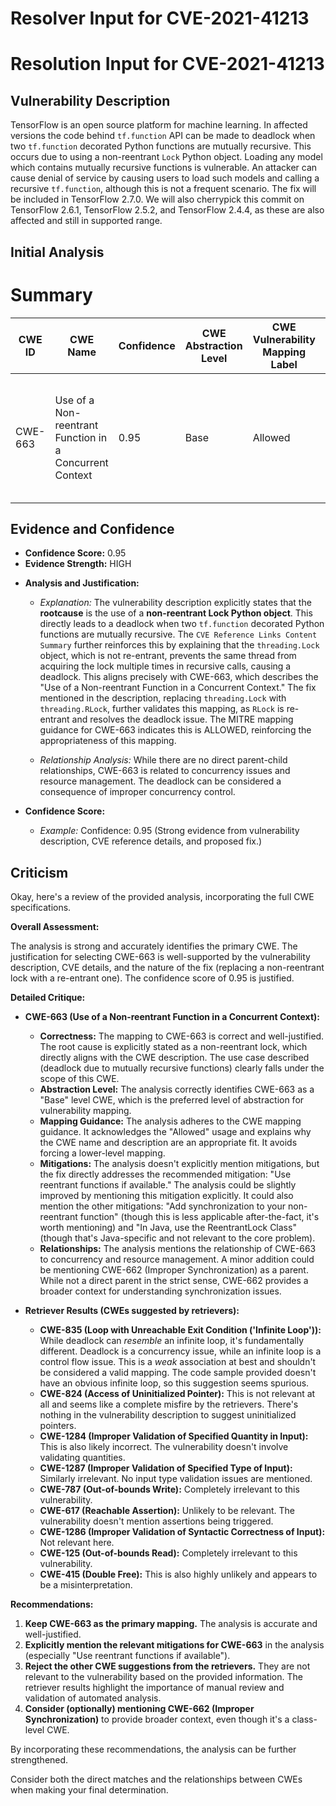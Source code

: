 # Resolver Input for CVE-2021-41213

# Resolution Input for CVE-2021-41213

## Vulnerability Description
TensorFlow is an open source platform for machine learning. In affected versions the code behind `tf.function` API can be made to deadlock when two `tf.function` decorated Python functions are mutually recursive. This occurs due to using a non-reentrant `Lock` Python object. Loading any model which contains mutually recursive functions is vulnerable. An attacker can cause denial of service by causing users to load such models and calling a recursive `tf.function`, although this is not a frequent scenario. The fix will be included in TensorFlow 2.7.0. We will also cherrypick this commit on TensorFlow 2.6.1, TensorFlow 2.5.2, and TensorFlow 2.4.4, as these are also affected and still in supported range.

## Initial Analysis
# Summary
| CWE ID | CWE Name | Confidence | CWE Abstraction Level | CWE Vulnerability Mapping Label | CWE-Vulnerability Mapping Notes |
|---|---|---|---|---|---|
| CWE-663 | Use of a Non-reentrant Function in a Concurrent Context | 0.95 | Base | Allowed | Primary CWE: The vulnerability involves a non-reentrant lock causing deadlocks in a concurrent context. |

## Evidence and Confidence

*   **Confidence Score:** 0.95
*   **Evidence Strength:** HIGH

- **Analysis and Justification:**  
  - *Explanation:* The vulnerability description explicitly states that the **rootcause** is the use of a **non-reentrant Lock Python object**. This directly leads to a deadlock when two `tf.function` decorated Python functions are mutually recursive. The `CVE Reference Links Content Summary` further reinforces this by explaining that the `threading.Lock` object, which is not re-entrant, prevents the same thread from acquiring the lock multiple times in recursive calls, causing a deadlock. This aligns precisely with CWE-663, which describes the "Use of a Non-reentrant Function in a Concurrent Context." The fix mentioned in the description, replacing `threading.Lock` with `threading.RLock`, further validates this mapping, as `RLock` is re-entrant and resolves the deadlock issue. The MITRE mapping guidance for CWE-663 indicates this is ALLOWED, reinforcing the appropriateness of this mapping.

  - *Relationship Analysis:* While there are no direct parent-child relationships, CWE-663 is related to concurrency issues and resource management. The deadlock can be considered a consequence of improper concurrency control.

- **Confidence Score:**  
  - *Example:* Confidence: 0.95 (Strong evidence from vulnerability description, CVE reference details, and proposed fix.)

## Criticism
Okay, here's a review of the provided analysis, incorporating the full CWE specifications.

**Overall Assessment:**

The analysis is strong and accurately identifies the primary CWE.  The justification for selecting CWE-663 is well-supported by the vulnerability description, CVE details, and the nature of the fix (replacing a non-reentrant lock with a re-entrant one).  The confidence score of 0.95 is justified.

**Detailed Critique:**

*   **CWE-663 (Use of a Non-reentrant Function in a Concurrent Context):**
    *   **Correctness:** The mapping to CWE-663 is correct and well-justified. The root cause is explicitly stated as a non-reentrant lock, which directly aligns with the CWE description. The use case described (deadlock due to mutually recursive functions) clearly falls under the scope of this CWE.
    *   **Abstraction Level:** The analysis correctly identifies CWE-663 as a "Base" level CWE, which is the preferred level of abstraction for vulnerability mapping.
    *   **Mapping Guidance:** The analysis adheres to the CWE mapping guidance. It acknowledges the "Allowed" usage and explains why the CWE name and description are an appropriate fit.  It avoids forcing a lower-level mapping.
    *   **Mitigations:** The analysis doesn't explicitly mention mitigations, but the fix directly addresses the recommended mitigation: "Use reentrant functions if available." The analysis could be slightly improved by mentioning this mitigation explicitly.  It could also mention the other mitigations: "Add synchronization to your non-reentrant function" (though this is less applicable after-the-fact, it's worth mentioning) and "In Java, use the ReentrantLock Class" (though that's Java-specific and not relevant to the core problem).
    *   **Relationships:** The analysis mentions the relationship of CWE-663 to concurrency and resource management. A minor addition could be mentioning CWE-662 (Improper Synchronization) as a parent. While not a direct parent in the strict sense, CWE-662 provides a broader context for understanding synchronization issues.

*   **Retriever Results (CWEs suggested by retrievers):**

    *   **CWE-835 (Loop with Unreachable Exit Condition ('Infinite Loop')):** While deadlock can *resemble* an infinite loop, it's fundamentally different.  Deadlock is a concurrency issue, while an infinite loop is a control flow issue. This is a *weak* association at best and shouldn't be considered a valid mapping. The code sample provided doesn't have an obvious infinite loop, so this suggestion seems spurious.
    *   **CWE-824 (Access of Uninitialized Pointer):** This is not relevant at all and seems like a complete misfire by the retrievers. There's nothing in the vulnerability description to suggest uninitialized pointers.
    *   **CWE-1284 (Improper Validation of Specified Quantity in Input):** This is also likely incorrect. The vulnerability doesn't involve validating quantities.
    *   **CWE-1287 (Improper Validation of Specified Type of Input):** Similarly irrelevant. No input type validation issues are mentioned.
    *   **CWE-787 (Out-of-bounds Write):** Completely irrelevant to this vulnerability.
    *   **CWE-617 (Reachable Assertion):**  Unlikely to be relevant. The vulnerability doesn't mention assertions being triggered.
    *   **CWE-1286 (Improper Validation of Syntactic Correctness of Input):** Not relevant here.
    *   **CWE-125 (Out-of-bounds Read):** Completely irrelevant to this vulnerability.
    *   **CWE-415 (Double Free):** This is also highly unlikely and appears to be a misinterpretation.

**Recommendations:**

1.  **Keep CWE-663 as the primary mapping.**  The analysis is accurate and well-justified.
2.  **Explicitly mention the relevant mitigations for CWE-663** in the analysis (especially "Use reentrant functions if available").
3.  **Reject the other CWE suggestions from the retrievers.** They are not relevant to the vulnerability based on the provided information. The retriever results highlight the importance of manual review and validation of automated analysis.
4.  **Consider (optionally) mentioning CWE-662 (Improper Synchronization)** to provide broader context, even though it's a class-level CWE.

By incorporating these recommendations, the analysis can be further strengthened.

Consider both the direct matches and the relationships between CWEs
when making your final determination.
        